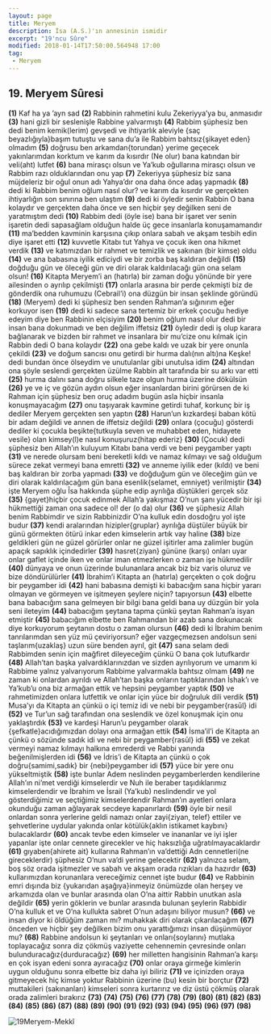 ```yaml
---
layout: page
title: Meryem
description: İsa (A.S.)'ın annesinin ismidir
excerpt: "19'ncu Sûre"
modified: 2018-01-14T17:50:00.564948 17:00
tag: 
 - Meryem
---
```


## 19. Meryem Sûresi

**(1)** Kaf ha ya ’ayn sad
**(2)** Rabbinin rahmetini kulu Zekeriyya’ya bu, anmasıdır
**(3)** hani gizli bir seslenişle Rabbine yalvarmıştı
**(4)** Rabbim şüphesiz ben dedi benim kemik(lerim) gevşedi ve ihtiyarlık aleviyle {saç beyazlığıyla}başım tutuştu ve sana du’a ile Rabbim bahtsız{şikayet eden} olmadım
**(5)** doğrusu ben arkamdan{torundan} yerime geçecek yakınlarımdan korktum ve karım da kısırdır (Ne olur) bana katından bir veli(aht) lutfet
**(6)** bana mirasçı olsun ve Ya’kub oğullarına mirasçı olsun ve Rabbim razı olduklarından onu yap
**(7)** Zekeriyya şüphesiz biz sana müjdeleriz bir oğul onun adı Yahya’dır ona daha önce adaş yapmadık
**(8)** dedi ki Rabbim benim oğlum nasıl olur? ve karım da kısırdır ve gerçekten ihtiyarlığın son sınırına ben ulaştım
**(9)** dedi ki öyledir senin Rabbin O bana kolaydır ve gerçekten daha önce ve sen hiçbir şey değilken seni de yaratmıştım dedi 
**(10)** Rabbim dedi (öyle ise) bana bir işaret ver senin işaretin dedi sapasağlam olduğun halde üç gece insanlarla konuşamamandır
**(11)** ma’bedden kavminin karşısına çıkıp onlara sabah ve akşam tesbih edin diye işaret etti
**(12)** kuvvetle Kitabı tut Yahya ve çocuk iken ona hikmet verdik
**(13)** ve katımızdan bir rahmet ve temizlik ve sakınan (bir kimse) oldu
**(14)** ve ana babasına iyilik ediciydi ve bir zorba baş kaldıran değildi
**(15)**  doğduğu gün ve öleceği gün ve diri olarak kaldırılacağı gün ona selam olsun!
**(16)** Kitapta Meryem’i an (hatırla) bir zaman doğu yönünde bir yere ailesinden o ayrılıp çekilmişti
**(17)** onlarla arasına bir perde çekmişti biz de gönderdik ona ruhumuzu (Cebrail’i) ona düzgün bir insan şeklinde göründü
**(18)** (Meryem) dedi ki şüphesiz ben senden Rahman’a sığınırım eğer korkuyor isen
**(19)** dedi ki sadece sana tertemiz bir erkek çocuğu hediye edeyim diye ben Rabbinin elçisiyim
**(20)** benim oğlum nasıl olur dedi bir insan bana dokunmadı ve ben değilim iffetsiz 
**(21)** öyledir dedi iş olup karara bağlanarak ve bizden bir rahmet ve insanlara bir mu’cize onu kılmak için Rabbin dedi O bana kolaydır 
**(22)** ona gebe kaldı ve uzak bir yere onunla çekildi
**(23)** ve doğum sancısı onu getirdi bir hurma dalı(nın altı)na Keşke! dedi bundan önce ölseydim ve unutulanlar gibi unutulsa idim
**(24)** altından ona şöyle seslendi gerçekten üzülme Rabbin alt tarafında bir su arkı var etti
**(25)** hurma dalını sana doğru silkele taze olgun hurma üzerine dökülsün
**(26)** ye ve iç ve gözün aydın olsun eğer insanlardan birini görürsen de ki Rahman için şüphesiz ben oruç adadım bugün asla hiçbir insanla konuşmayacağım
**(27)** onu taşıyarak kavmine getirdi tuhaf, korkunç bir iş dediler Meryem gerçekten sen yaptın 
**(28)** Harun’un kızkardeşi baban kötü bir adam değildi ve annen de iffetsiz değildi
**(29)** onlara (çocuğu) gösterdi dediler ki çocukla beşikte{tutkuyla seven ve muhabbet eden, hidayete vesile} olan kimsey(l)e nasıl konuşuruz{hitap ederiz} 
**(30)** (Çocuk) dedi şüphesiz ben Allah’ın kuluyum Kitabı bana verdi ve beni peygamber yaptı
**(31)** ve nerede olursam beni bereketli kıldı ve namaz kılmayı ve sağ olduğum sürece zekat vermeyi bana emretti
**(32)** ve anneme iyilik eder (kıldı) ve beni baş kaldıran bir zorba yapmadı
**(33)** ve doğduğum gün ve öleceğim gün ve diri olarak kaldırılacağım gün bana esenlik{selamet, emniyet} verilmiştir 
**(34)** işte Meryem oğlu Îsa hakkında şüphe edip ayrılığa düştükleri gerçek söz
**(35)** {gayet}hiçbir çocuk edinmek Allah’a yakışmaz O’nun şanı yücedir bir işi hükmettiği zaman ona sadece ol! der (o da) olur
**(36)** ve şüphesiz Allah benim Rabbimdir ve sizin Rabbinizdir O’na kulluk edin dosdoğru yol işte budur 
**(37)** kendi aralarından hizipler{gruplar} ayrılığa düştüler büyük bir günü görmekten ötürü inkar eden kimselerin artık vay haline
**(38)** bize geldikleri gün ne güzel görürler onlar ne güzel işitirler ama zalimler bugün apaçık sapıklık içindedirler
**(39)** hasret{ziyan} gününe (karşı) onları uyar onlar gaflet içinde iken ve onlar iman etmezlerken o zaman işe hükmedilir 
**(40)** dünyaya ve onun üzerinde bulunanlara ancak biz biz varis oluruz ve bize döndürülürler 
**(41)** İbrahim’i Kitapta an (hatırla) gerçekten o çok doğru bir peygamber idi
**(42)** hani babasına demişti ki babacığım sana hiçbir yararı olmayan ve görmeyen ve işitmeyen şeylere niçin? tapıyorsun
**(43)** elbette bana babacığım sana gelmeyen bir bilgi bana geldi bana uy düzgün bir yola seni ileteyim
**(44)** babacığım şeytana tapma çünkü şeytan Rahman’a isyan etmiştir
**(45)** babacığım elbette ben Rahmandan bir azab sana dokunacak diye korkuyorum şeytanın dostu o zaman olursun
**(46)** dedi ki İbrahim benim tanrılarımdan sen yüz mü çeviriyorsun? eğer vazgeçmezsen andolsun seni taşlarım{uzaklaş} uzun süre benden ayrıl, git
**(47)** sana selam dedi Rabbimden senin için mağfiret dileyeceğim çünkü O bana çok lutufkardır
**(48)** Allah’tan başka yalvardıklarınızdan ve sizden ayrılıyorum ve umarım ki Rabbime yalnız yalvarıyorum Rabbime yalvarmakla bahtsız olmam
**(49)** ne zaman ki onlardan ayrıldı ve Allah’tan başka onların taptıklarından	
İshak’ı ve Ya’kub’u ona biz armağan ettik ve hepsini peygamber yaptık
**(50)** ve rahmetimizden onlara lutfettik ve onlar için yüce bir doğruluk dili verdik
**(51)** Musa’yı da Kitapta an çünkü o içi temiz idi ve nebi bir peygamber{rasūl} idi
**(52)** ve Tur’un sağ tarafından ona seslendik ve özel konuşmak için onu yaklaştırdık
**(53)** ve kardeşi Harun’u peygamber olarak {şefkatle}acıdığımızdan dolayı ona armağan ettik
**(54)** İsma’il’i de Kitapta an çünkü o sözünde sadık idi ve nebi bir peygamber{rasūl} idi
**(55)** ve zekat vermeyi namaz kılmayı halkına emrederdi ve Rabbi yanında beğenilmişlerden idi
**(56)** ve İdris’i de Kitapta an çünkü o çok doğru{samimi,sadık} bir {nebi}peygamber idi
**(57)** yüce bir yere onu yükseltmiştik
**(58)** işte bunlar Adem neslinden peygamberlerden kendilerine Allah’ın ni’met verdiği kimselerdir ve Nuh ile beraber taşıdıklarımız kimselerdendir ve İbrahim ve İsrail (Ya’kub) neslindendir ve yol gösterdiğimiz ve seçtiğimiz kimselerdendir Rahman’ın ayetleri onlara okunduğu zaman ağlayarak secdeye kapanırlardı
**(59)** öyle bir nesil onlardan sonra yerlerine geldi namazı onlar zayi{ziyan, telef} ettiler ve şehvetlerine uydular yakında onlar kötülük{aklın istikamet kaybını} bulacaklardır
**(60)** ancak tevbe eden kimseler ve inananlar ve iyi işler yapanlar işte onlar cennete girecekler ve hiç haksızlığa uğratılmayacaklardır
**(61)** gıyaben{ahirete ait} kullarına Rahman’ın va’dettiği Adn cennetleri(ne gireceklerdir) şüphesiz O’nun va’di yerine gelecektir
**(62)** yalnızca selam, boş söz orada işitmezler ve sabah ve akşam orada rızıkları da hazırdır
**(63)** kullarımızdan korunanlara vereceğimiz cennet işte budur
**(64)** ve Rabbinin emri dışında biz {yukarıdan aşağıya}inmeyiz önümüzde olan herşey ve arkamızda olan ve bunlar arasında olan O’na aittir Rabbin unutkan asla değildir
**(65)** yerin göklerin ve bunlar arasında bulunan şeylerin Rabbidir O’na kulluk et ve O’na kullukta sabret O’nun adaşını biliyor musun?
**(66)** ve insan diyor ki öldüğüm zaman mı? muhakkak diri olarak çıkarılacağım
**(67)** önceden ve hiçbir şey değilken bizim onu yarattığımızı insan düşünmüyor mu?
**(68)** Rabbine andolsun ki şeytanları ve onları{soylarını} mutlaka toplayacağız sonra diz çökmüş vaziyette cehennemin çevresinde onları bulunduracağız{durduracağız}
**(69)** her milletten hangisinin Rahman’a karşı en çok isyan edeni sonra ayıracağız 
**(70)** onlar oraya girmeğe kimlerin uygun olduğunu sonra elbette biz daha iyi biliriz 
**(71)** ve içinizden oraya gitmeyecek hiç kimse yoktur Rabbinin üzerine (bu) kesin bir borçtur
**(72)** muttakileri (sakınanları) kimseleri sonra kurtarırız ve diz üstü çökmüş olarak orada zalimleri bırakırız
**(73)** 
**(74)** 
**(75)** 
**(76)** 
**(77)** 
**(78)** 
**(79)** 
**(80)** 
**(81)** 
**(82)** 
**(83)** 
**(84)** 
**(85)** 
**(86)** 
**(87)**
**(88)** 
**(89)** 
**(90)** 
**(91)**
**(92)** 
**(93)** 
**(94)** 
**(95)** 
**(96)** 
**(97)** 
**(98)** 

![19Meryem-Mekkî]({{site.url}}/images/ayrac-muhur.png)
